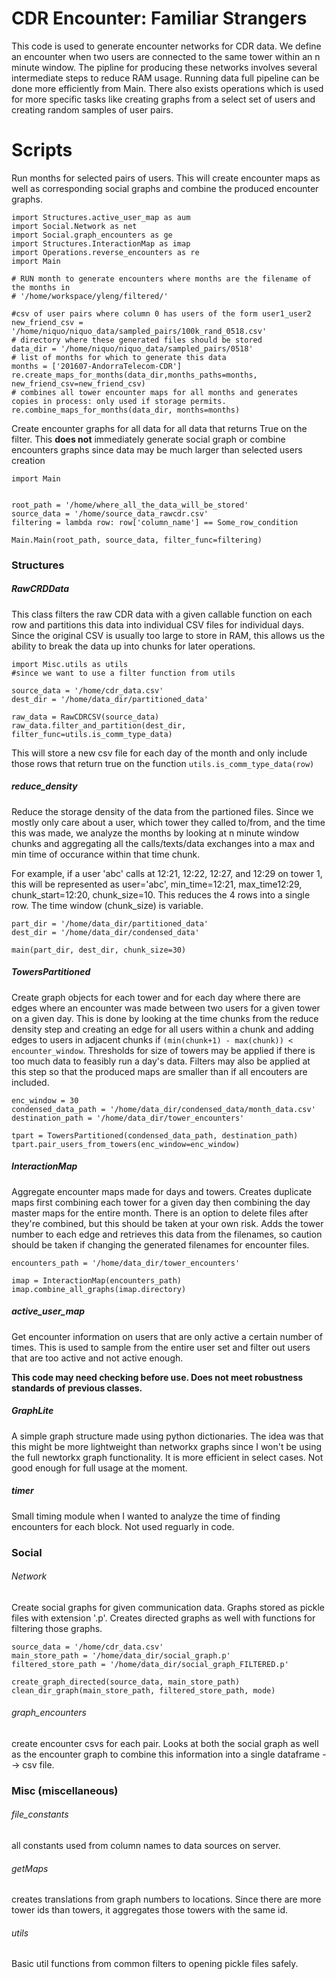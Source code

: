 # CDR Encounter: Familiar Strangers

This code is used to generate encounter networks for CDR data. We define an encounter when two users are connected to the same tower within an n minute window. The pipline for producing these networks involves several intermediate steps to reduce RAM usage. Running data full pipeline can be done more efficiently from Main. There also exists operations which is used for more specific tasks like creating graphs from a select set of users and creating random samples of user pairs.


# Scripts 

Run months for selected pairs of users. This will create encounter maps as well as corresponding
social graphs and combine the produced encounter graphs. 

```
import Structures.active_user_map as aum
import Social.Network as net
import Social.graph_encounters as ge
import Structures.InteractionMap as imap
import Operations.reverse_encounters as re
import Main

# RUN month to generate encounters where months are the filename of the months in 
# '/home/workspace/yleng/filtered/'

#csv of user pairs where column 0 has users of the form user1_user2
new_friend_csv = '/home/niquo/niquo_data/sampled_pairs/100k_rand_0518.csv'
# directory where these generated files should be stored
data_dir = '/home/niquo/niquo_data/sampled_pairs/0518'
# list of months for which to generate this data
months = ['201607-AndorraTelecom-CDR']
re.create_maps_for_months(data_dir,months_paths=months, new_friend_csv=new_friend_csv)
# combines all tower encounter maps for all months and generates copies in process: only used if storage permits.
re.combine_maps_for_months(data_dir, months=months)
```


Create encounter graphs for all data for all data that returns True on the filter. This **does not** immediately generate social graph or combine encounters graphs since data may be much larger than selected users creation
```
import Main


root_path = '/home/where_all_the_data_will_be_stored'
source_data = '/home/source_data_rawcdr.csv'
filtering = lambda row: row['column_name'] == Some_row_condition

Main.Main(root_path, source_data, filter_func=filtering)
```


### Structures

##### RawCRDData

This class filters the raw CDR data with a given callable function on each row and partitions this data into individual CSV files for individual days. Since the original CSV is usually too large to store in RAM, this allows us the ability to break the data up into chunks for later operations. 

```
import Misc.utils as utils
#since we want to use a filter function from utils

source_data = '/home/cdr_data.csv'
dest_dir = '/home/data_dir/partitioned_data'

raw_data = RawCDRCSV(source_data)
raw_data.filter_and_partition(dest_dir, filter_func=utils.is_comm_type_data)
```
    
This will store a new csv file for each day of the month and only include those rows that return true on the function `utils.is_comm_type_data(row)`
    
##### reduce_density
Reduce the storage density of the data from the partioned files. Since we mostly only care about a user, which tower they called to/from, and the time this was made, we analyze the months by looking at n minute window chunks and aggregating all the calls/texts/data exchanges into a max and min time of occurance within that time chunk.

For example, if a user 'abc' calls at 12:21, 12:22, 12:27, and 12:29  on tower 1, this will be represented as user='abc', min_time=12:21, max_time12:29, chunk_start=12:20, chunk_size=10. This reduces the 4 rows into a single row. The time window (chunk_size) is variable. 

```
part_dir = '/home/data_dir/partitioned_data'
dest_dir = '/home/data_dir/condensed_data'

main(part_dir, dest_dir, chunk_size=30)
```

##### TowersPartitioned
Create graph objects for each tower and for each day where there are edges where an encounter was made between two users for a given tower on a given day. This is done by looking at the time chunks from the reduce density step and creating an edge for all users within a chunk and adding edges to users in adjacent chunks if `(min(chunk+1) - max(chunk)) < encounter_window`. Thresholds for size of towers may be applied if there is too much data to feasibly run a day's data. Filters may also be applied at this step so that the produced maps are smaller than if all encouters are included. 

```
enc_window = 30
condensed_data_path = '/home/data_dir/condensed_data/month_data.csv'
destination_path = '/home/data_dir/tower_encounters'

tpart = TowersPartitioned(condensed_data_path, destination_path)
tpart.pair_users_from_towers(enc_window=enc_window)
```



##### InteractionMap
Aggregate encounter maps made for days and towers. Creates duplicate maps first combining each tower for a given day then combining the day master maps for the entire month. There is an option to delete files after they're combined, but this should be taken at your own risk. Adds the tower number to each edge and retrieves this data from the filenames, so caution should be taken if changing the generated filenames for encounter files. 

```
encounters_path = '/home/data_dir/tower_encounters'

imap = InteractionMap(encounters_path)
imap.combine_all_graphs(imap.directory)
```


##### active_user_map
Get encounter information on users that are only active a certain number of times. This is used to sample from the entire user set and filter out users that are too active and not active enough. 

**This code may need checking before use. Does not meet robustness standards of previous classes.**


##### GraphLite
A simple graph structure made using python dictionaries. The idea was that this might be more lightweight than networkx graphs since I won't be using the full newtorkx graph functionality. It is more efficient in select cases. Not good enough for full usage at the moment. 

##### timer
Small timing module when I wanted to analyze the time of finding encounters for each block. Not used reguarly in code. 


### Social

###### Network
Create social graphs for given communication data. Graphs stored as pickle files with extension '.p'. Creates directed graphs as well with functions for filtering those graphs. 

```
source_data = '/home/cdr_data.csv'
main_store_path = '/home/data_dir/social_graph.p'
filtered_store_path = '/home/data_dir/social_graph_FILTERED.p'

create_graph_directed(source_data, main_store_path)
clean_dir_graph(main_store_path, filtered_store_path, mode)
```

###### graph_encounters
create encounter csvs for each pair. Looks at both the social graph as well as the encounter graph to combine this information into a single dataframe --> csv file. 

### Misc (miscellaneous)

###### file_constants
all constants used from column names to data sources on server.

###### getMaps
creates translations from graph numbers to locations. Since there are more tower ids than towers, it aggregates those towers with the same id.

###### utils
Basic util functions from common filters to opening pickle files safely. 










